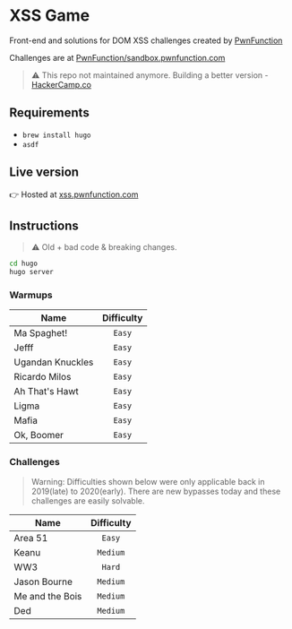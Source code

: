 # XSS Game

Front-end and solutions for DOM XSS challenges created by [PwnFunction](https://twitter.com/PwnFunction)

Challenges are at [PwnFunction/sandbox.pwnfunction.com](https://github.com/PwnFunction/sandbox.pwnfunction.com)

> ⚠ This repo not maintained anymore. Building a better version - [HackerCamp.co](https://hackercamp.co/)

## Requirements

- `brew install hugo`
- `asdf`

## Live version

👉 Hosted at [xss.pwnfunction.com](https://xss.pwnfunction.com/)

## Instructions

> ⚠ Old + bad code & breaking changes.

```sh
cd hugo
hugo server
```

### Warmups

| Name             | Difficulty |
| ---------------- | :--------: |
| Ma Spaghet!      |   `Easy`   |
| Jefff            |   `Easy`   |
| Ugandan Knuckles |   `Easy`   |
| Ricardo Milos    |   `Easy`   |
| Ah That's Hawt   |   `Easy`   |
| Ligma            |   `Easy`   |
| Mafia            |   `Easy`   |
| Ok, Boomer       |   `Easy`   |

### Challenges

> Warning: Difficulties shown below were only applicable back in 2019(late) to 2020(early). There are new bypasses today and these challenges are easily solvable.

| Name            | Difficulty |
| --------------- | :--------: |
| Area 51         |   `Easy`   |
| Keanu           |  `Medium`  |
| WW3             |   `Hard`   |
| Jason Bourne    |  `Medium`  |
| Me and the Bois |  `Medium`  |
| Ded             |  `Medium`  |
